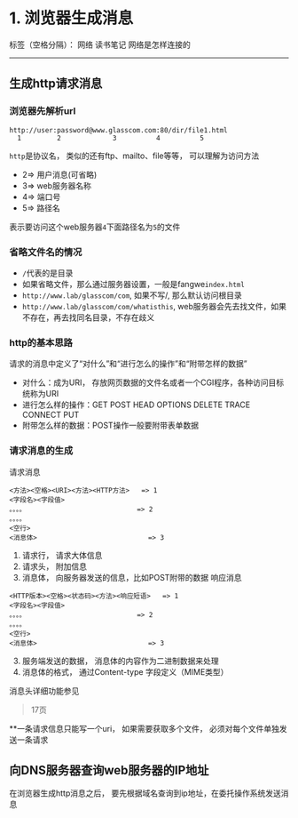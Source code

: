 ﻿# 1. 浏览器生成消息

标签（空格分隔）： 网络 读书笔记 网络是怎样连接的

---

## 生成http请求消息
### 浏览器先解析url
```
http://user:password@www.glasscom.com:80/dir/file1.html
  1         2             3          4          5
```

`http`是协议名， 类似的还有ftp、mailto、file等等， 可以理解为访问方法
- 2=> 用户消息(可省略)
- 3=> web服务器名称
- 4=> 端口号
- 5=> 路径名

表示要访问这个web服务器`4`下面路径名为`5`的文件
### 省略文件名的情况
- `/`代表的是目录
- 如果省略文件，那么通过服务器设置，一般是fangwe`index.html`
- `http://www.lab/glasscom/com`, 如果不写/, 那么默认访问根目录
- `http://www.lab/glasscom/com/whatisthis`, web服务器会先去找文件，如果不存在，再去找同名目录，不存在歧义

### http的基本思路
请求的消息中定义了“对什么”和“进行怎么的操作”和“附带怎样的数据”

- 对什么：成为URI， 存放网页数据的文件名或者一个CGI程序，各种访问目标统称为URI
- 进行怎么样的操作：GET POST HEAD OPTIONS DELETE TRACE CONNECT PUT
- 附带怎么样的数据：POST操作一般要附带表单数据

### 请求消息的生成
请求消息
```
<方法><空格><URI><方法><HTTP方法>   => 1
<字段名><字段值>
。。。。                            => 2
。。。。
<空行>
<消息体>                            => 3
```
1. 请求行， 请求大体信息
2. 请求头， 附加信息
3. 消息体， 向服务器发送的信息，比如POST附带的数据
响应消息
```
<HTTP版本><空格><状态码><方法><响应短语>   => 1
<字段名><字段值>
。。。。                            => 2
。。。。
<空行>
<消息体>                            => 3
```
3. 服务端发送的数据， 消息体的内容作为二进制数据来处理
4. 消息体的格式， 通过Content-type 字段定义（MIME类型）

消息头详细功能参见 
> 17页

**一条请求信息只能写一个uri， 如果需要获取多个文件， 必须对每个文件单独发送一条请求

## 向DNS服务器查询web服务器的IP地址
在浏览器生成http消息之后， 要先根据域名查询到ip地址，在委托操作系统发送消息